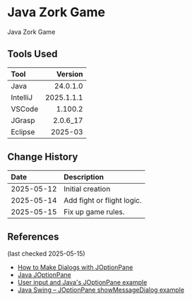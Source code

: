 # Java Zork Game

Java Zork Game

## Tools Used

| Tool     |    Version |
|:---------|-----------:|
| Java     |   24.0.1.0 |
| IntelliJ | 2025.1.1.1 |
| VSCode   |    1.100.2 |
| JGrasp   |   2.0.6_17 |
| Eclipse  |    2025-03 |

## Change History

| Date       | Description                |
|:-----------|:---------------------------|
| 2025-05-12 | Initial creation           |
| 2025-05-14 | Add fight or flight logic. |
| 2025-05-15 | Fix up game rules.         |

## References
(last checked 2025-05-15)
* [How to Make Dialogs with JOptionPane](https://docs.oracle.com/javase/tutorial/uiswing/components/dialog.html)
* [Java JOptionPane](https://www.geeksforgeeks.org/java-joptionpane/)
* [User input and Java's JOptionPane example](https://www.theserverside.com/blog/Coffee-Talk-Java-News-Stories-and-Opinions/Java-user-input-with-a-Swing-JOptionPane-example?utm_source=chatgpt.com)
* [Java Swing – JOptionPane showMessageDialog example](https://mkyong.com/swing/java-swing-how-to-make-a-simple-dialog/?utm_source=chatgpt.com&utm_source=chatgpt.com)
